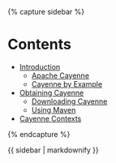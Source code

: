 {% capture sidebar %}

# Contents

* [Introduction](index.html)
  * [Apache Cayenne](index.html#cayenne)
  * [Cayenne by Example](index.html#cbe)
* [Obtaining Cayenne](obtaining-cayenne.html)
  * [Downloading Cayenne](obtaining-cayenne.html#downloading)
  * [Using Maven](obtaining-cayenne.html#maven)
* [Cayenne Contexts](cayenne-contexts.html)

{% endcapture %}

{{ sidebar | markdownify }}
